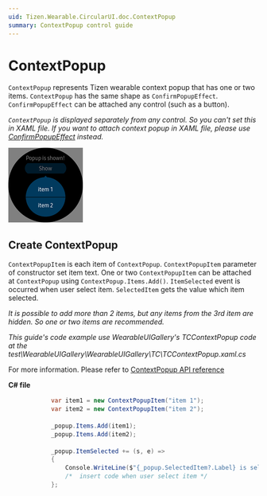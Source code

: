 ```yaml
---
uid: Tizen.Wearable.CircularUI.doc.ContextPopup
summary: ContextPopup control guide
---
```


# ContextPopup
`ContextPopup` represents Tizen wearable context popup that has one or two items.
`ContextPopup` has the same shape as `ConfirmPopupEffect`. `ConfirmPopupEffect` can be attached any control (such as a button).

*`ContextPopup` is displayed separately from any control. So you can't set this in XAML file.*
*If you want to attach context popup in XAML file, please use [ConfirmPopupEffect](xref:Tizen.Wearable.CircularUI.doc.ConfirmPopupEffect) instead.*

![context_popup](data/context_popup.png)

## Create ContextPopup
`ContextPopupItem` is each item of `ContextPopup`. `ContextPopupItem` parameter of constructor set item text.
One or two `ContextPopupItem` can be attached at `ContextPopup` using `ContextPopup.Items.Add()`. `ItemSelected` event is occurred when user select item. `SelectedItem` gets the value which item selected.

*It is possible to add more than 2 items, but any items from the 3rd item are hidden. So one or two items are recommended.*

_This guide's code example use WearableUIGallery's TCContextPopup code at the test\WearableUIGallery\WearableUIGallery\TC\TCContextPopup.xaml.cs_

For more information. Please refer to [ContextPopup  API reference](https://samsung.github.io/Tizen.CircularUI/api/Tizen.Wearable.CircularUI.Forms.ContextPopup.html)

**C# file**
```cs
            var item1 = new ContextPopupItem("item 1");
            var item2 = new ContextPopupItem("item 2");

            _popup.Items.Add(item1);
            _popup.Items.Add(item2);

            _popup.ItemSelected += (s, e) =>
            {
                Console.WriteLine($"{_popup.SelectedItem?.Label} is selected");
                /*  insert code when user select item */
            };
```
